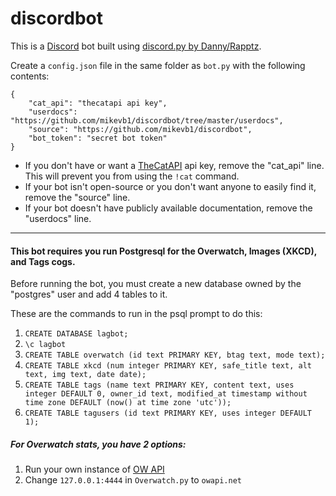 # discordbot

This is a [Discord](https://discordapp.com) bot built using [discord.py by Danny/Rapptz](https://github.com/rapptz/discord.py).

Create a `config.json` file in the same folder as `bot.py` with the following contents:

```
{
    "cat_api": "thecatapi api key",
    "userdocs": "https://github.com/mikevb1/discordbot/tree/master/userdocs",
    "source": "https://github.com/mikevb1/discordbot",
    "bot_token": "secret bot token"
}
```

* If you don't have or want a [TheCatAPI](http://thecatapi.com/) api key, remove the "cat\_api" line. This will prevent you from using the `!cat` command.
* If your bot isn't open-source or you don't want anyone to easily find it, remove the "source" line.
* If your bot doesn't have publicly available documentation, remove the "userdocs" line.

---

#### This bot requires you run Postgresql for the Overwatch, Images (XKCD), and Tags cogs.

Before running the bot, you must create a new database owned by the "postgres" user and add 4 tables to it.

These are the commands to run in the psql prompt to do this:

1. `CREATE DATABASE lagbot;`
2. `\c lagbot`
3. `CREATE TABLE overwatch (id text PRIMARY KEY, btag text, mode text);`
4. `CREATE TABLE xkcd (num integer PRIMARY KEY, safe_title text, alt text, img text, date date);`
5. `CREATE TABLE tags (name text PRIMARY KEY, content text, uses integer DEFAULT 0, owner_id text, modified_at timestamp without time zone DEFAULT (now() at time zone 'utc'));`
6. `CREATE TABLE tagusers (id text PRIMARY KEY, uses integer DEFAULT 1);`

##### For Overwatch stats, you have 2 options:

1. Run your own instance of [OW API](https://github.com/sundwarf/owapi)
2. Change `127.0.0.1:4444` in `Overwatch.py` to `owapi.net`
